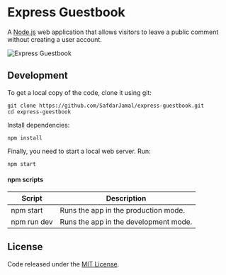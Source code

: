 # Express Guestbook

A [Node.js](https://nodejs.org) web application that allows visitors to leave a public comment without creating a user account.

![Express Guestbook](https://user-images.githubusercontent.com/48409548/85047894-e6ec6f00-b1ab-11ea-8a3f-fc42cd2419ff.png)

## Development

To get a local copy of the code, clone it using git:

```
git clone https://github.com/SafdarJamal/express-guestbook.git
cd express-guestbook
```

Install dependencies:

```
npm install
```

Finally, you need to start a local web server. Run:

```
npm start
```

#### npm scripts

| Script      | Description                           |
| ----------- | ------------------------------------- |
| npm start   | Runs the app in the production mode.  |
| npm run dev | Runs the app in the development mode. |

## License

Code released under the [MIT License](https://github.com/SafdarJamal/express-guestbook/blob/master/LICENSE).
